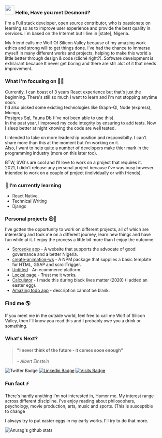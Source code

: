 ### <img src="https://media.giphy.com/media/hvRJCLFzcasrR4ia7z/giphy.gif" width="30px"> Hello, Have you met Desmond?

I'm a Full stack developer, open source contributor, who is passionate on learning so as to improve user experience and provide the best quality in services. I´m based on the Internet but I live in [state], Nigeria.

My friend calls me Wolf Of Silicon Valley because of my amazing work ethics and strong will to get things done. I've had the chance to immerse myself in many different works and projects, helping to make this world a little better through design & code (cliché right?). Software development is exhilarant because It never get boring and there are still alot of it that needs improvement. 


### What I'm focusing on 👨‍💻

Currently, I can boast of 3 years React experience but that's just the beginning. There's still so much I want to learn and i'm not stopping anytime soon.<br />
I'd also picked some exicting technologies like Graph-Ql, Node (express), Mongo, <br/> Postgres Sql, Fauna Db (I've not been able to use this).<br/>
In the past year, I improved my code integrity by ensuring to add tests. Now I sleep better at night knowing the code are well tested.

I intended to take on more leadership position and responsibilty. I can't share more than this at the moment but i'm working on it.<br/>
Also, I want to help quite a number of developers make thier mark in the programming industry (more on this later too). <br/>

BTW, SVG's are cool and I'll love to work on a project that requires it.<br/>
2021, I didn't release any personal project because i've was busy however intended to work on a couple of project (individually or with friends).

### 🌱 I’m currently learning 
- React Native.
- Technical Writing
- Django


### Personal projects 😃🧾

I've gotten the opportunity to work on different projects, all of which are interesting and took me on a different journey, learn new things and have fun while at it. I enjoy the process a little bit more than I enjoy the outcome.
- [Sorosoke app](https://sorosoke.netlify.app/) - A website that supports the advocate of good governance and a better Nigeria.
- [create-animation-ws](https://www.npmjs.com/package/create-animation-ws) - A NPM package that supplies a basic template for HTML, GSAP and scrollTrigger.
- [Untitled](http://feguber.vercel.app/) - An ecommerce platform.
- [Locksi page](https://github.com/locksiDesmond/google-pages) - Trust me it works.
- [Calculator](https://locksidesmond.github.io/calculator/) - I made this during black lives matter (2020) (I added an easter egg).
- [Amazing todo app](https://todo-lemon.vercel.app/) - description cannot be blank.


### Find me  🌎
If you meet me in the outside world, feel free to call me Wolf of Silicon Valley, then I'll know you read this and I probably owe you a drink or something.<br/>

### What's Next? 

> #### "I never think of the future - it comes soon enough"
>
> *- Albert Einstein*


![Twitter Badge](https://img.shields.io/twitter/follow/locksi_Desmond?style=social)
[![Linkedin Badge](https://img.shields.io/badge/-LinkedIn-blue?style=flat-square&logo=Linkedin&logoColor=white&link=https://www.linkedin.com/in/desmond-adenola-0a901a199//)](https://www.linkedin.com/in/desmond-adenola-0a901a199/)
[![Visits Badge](https://badges.pufler.dev/visits/locksiDesmond/locksiDesmond)](https://badges.pufler.dev)

### Fun fact ⚡

There's hardly anything I'm not interested in, Humor me. My interest range across different discipline. I've enjoy reading about philosophers, psychology, movie production, arts, music and sports. (This is susceptible to change

I always try to put easter eggs in my early works. I'll try to do that more.


![Anurag's github stats](https://github-readme-stats.vercel.app/api?username=locksiDesmond&count_private=true&show_icons=true&theme=radical)


<!--
**locksiDesmond/locksiDesmond** is a ✨ _special_ ✨ repository because its `README.md` (this file) appears on your GitHub profile.

Here are some ideas to get you started:

- 🔭 I’m currently working on ...
- 🌱 I’m currently learning ...
- 👯 I’m looking to collaborate on ...
- 🤔 I’m looking for help with ...
- 💬 Ask me about ...
- 📫 How to reach me: ...
- 😄 Pronouns: ...
- ⚡ Fun fact: ...
-->

